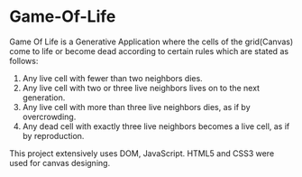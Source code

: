 # Game-Of-Life
Game Of Life is a Generative Application where the cells of the grid(Canvas) come to life or become dead according to certain rules which are stated as follows:
1. Any live cell with fewer than two neighbors dies.
2. Any live cell with two or three live neighbors lives on to the next generation.
3. Any live cell with more than three live neighbors dies, as if by overcrowding.
4. Any dead cell with exactly three live neighbors becomes a live cell, as if by reproduction.

This project extensively uses DOM, JavaScript. HTML5 and CSS3 were used for canvas designing. 
